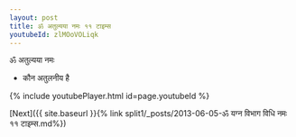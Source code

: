 ```yaml
---
layout: post
title: ॐ अतुल्यया नमः ११ टाइम्स
youtubeId: zlMOoVOLiqk
---
```

 
 
 ॐ अतुल्यया नमः  
 
 -  कौन अतुलनीय है 
 
  
 
  
 
 
 
 
 
 


{% include youtubePlayer.html id=page.youtubeId %}
 
[Next]({{ site.baseurl }}{% link  split1/_posts/2013-06-05-ॐ यग्न विभाग विधि नमः ११ टाइम्स.md%})
 
